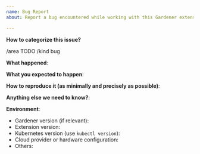 ```yaml
---
name: Bug Report
about: Report a bug encountered while working with this Gardener extension

---
```


**How to categorize this issue?**
<!--
Please select area, kind, and priority for this issue. This helps the community categorizing it.
Replace below TODOs or exchange the existing identifiers with those that fit best in your opinion.
If multiple identifiers make sense you can also state the commands multiple times, e.g.
  /area control-plane
  /area auto-scaling
  ...

"/area" identifiers:     audit-logging|auto-scaling|backup|certification|control-plane-migration|control-plane|cost|delivery|dev-productivity|disaster-recovery|documentation|high-availability|logging|metering|monitoring|networking|open-source|ops-productivity|os|performance|quality|robustness|scalability|security|storage|testing|usability|user-management
"/kind" identifiers:     api-change|bug|cleanup|discussion|enhancement|epic|impediment|poc|post-mortem|question|regression|task|technical-debt|test
-->
/area TODO
/kind bug

**What happened**:

**What you expected to happen**:

**How to reproduce it (as minimally and precisely as possible)**:

**Anything else we need to know?**:

**Environment**:

- Gardener version (if relevant):
- Extension version:
- Kubernetes version (use `kubectl version`):
- Cloud provider or hardware configuration:
- Others:

